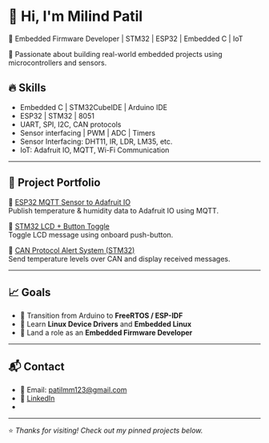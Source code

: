 # 👋 Hi, I'm Milind Patil

🔧 Embedded Firmware Developer | STM32 | ESP32 | Embedded C | IoT

🎯 Passionate about building real-world embedded projects using microcontrollers and sensors.

## 🔥 Skills
- Embedded C | STM32CubeIDE | Arduino IDE
- ESP32 | STM32 | 8051
- UART, SPI, I2C, CAN protocols
- Sensor interfacing | PWM | ADC | Timers
- Sensor Interfacing: DHT11, IR, LDR, LM35, etc.
- IoT: Adafruit IO, MQTT, Wi-Fi Communication

---

## 📂 Project Portfolio

🔹 [ESP32 MQTT Sensor to Adafruit IO](https://github.com/patilmm123/esp32-mqtt-sensor)  
Publish temperature & humidity data to Adafruit IO using MQTT.

🔹 [STM32 LCD + Button Toggle](https://github.com/patilmm123/stm32-lcd-toggle)  
Toggle LCD message using onboard push-button.

🔹 [CAN Protocol Alert System (STM32)](https://github.com/patilmm123/stm32-can-alert)  
Send temperature levels over CAN and display received messages.

---

## 📈 Goals

- 🔄 Transition from Arduino to **FreeRTOS / ESP-IDF**
- 🚀 Learn **Linux Device Drivers** and **Embedded Linux**
- 💼 Land a role as an **Embedded Firmware Developer**

---

## 📬 Contact

- 📧 Email: patilmm123@gmail.com  
- 💼 [LinkedIn](https://linkedin.com/in/milind-patil123)  
- 

---

⭐ *Thanks for visiting! Check out my pinned projects below.*
